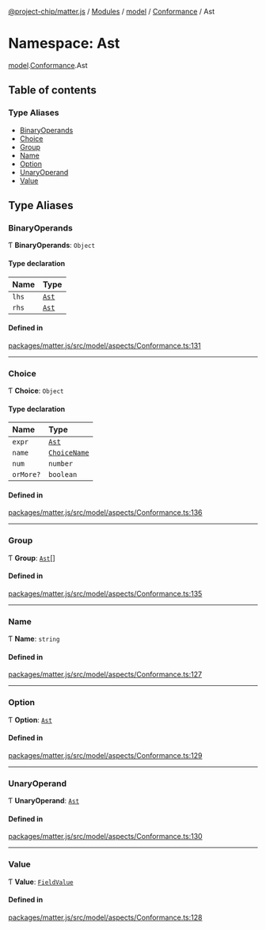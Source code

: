 [@project-chip/matter.js](../README.md) / [Modules](../modules.md) / [model](model.md) / [Conformance](model.Conformance.md) / Ast

# Namespace: Ast

[model](model.md).[Conformance](model.Conformance.md).Ast

## Table of contents

### Type Aliases

- [BinaryOperands](model.Conformance.Ast.md#binaryoperands)
- [Choice](model.Conformance.Ast.md#choice)
- [Group](model.Conformance.Ast.md#group)
- [Name](model.Conformance.Ast.md#name)
- [Option](model.Conformance.Ast.md#option)
- [UnaryOperand](model.Conformance.Ast.md#unaryoperand)
- [Value](model.Conformance.Ast.md#value)

## Type Aliases

### BinaryOperands

Ƭ **BinaryOperands**: `Object`

#### Type declaration

| Name | Type |
| :------ | :------ |
| `lhs` | [`Ast`](model.Conformance.md#ast) |
| `rhs` | [`Ast`](model.Conformance.md#ast) |

#### Defined in

[packages/matter.js/src/model/aspects/Conformance.ts:131](https://github.com/project-chip/matter.js/blob/b7330d72/packages/matter.js/src/model/aspects/Conformance.ts#L131)

___

### Choice

Ƭ **Choice**: `Object`

#### Type declaration

| Name | Type |
| :------ | :------ |
| `expr` | [`Ast`](model.Conformance.md#ast) |
| `name` | [`ChoiceName`](model.Conformance.md#choicename) |
| `num` | `number` |
| `orMore?` | `boolean` |

#### Defined in

[packages/matter.js/src/model/aspects/Conformance.ts:136](https://github.com/project-chip/matter.js/blob/b7330d72/packages/matter.js/src/model/aspects/Conformance.ts#L136)

___

### Group

Ƭ **Group**: [`Ast`](model.Conformance.md#ast)[]

#### Defined in

[packages/matter.js/src/model/aspects/Conformance.ts:135](https://github.com/project-chip/matter.js/blob/b7330d72/packages/matter.js/src/model/aspects/Conformance.ts#L135)

___

### Name

Ƭ **Name**: `string`

#### Defined in

[packages/matter.js/src/model/aspects/Conformance.ts:127](https://github.com/project-chip/matter.js/blob/b7330d72/packages/matter.js/src/model/aspects/Conformance.ts#L127)

___

### Option

Ƭ **Option**: [`Ast`](model.Conformance.md#ast)

#### Defined in

[packages/matter.js/src/model/aspects/Conformance.ts:129](https://github.com/project-chip/matter.js/blob/b7330d72/packages/matter.js/src/model/aspects/Conformance.ts#L129)

___

### UnaryOperand

Ƭ **UnaryOperand**: [`Ast`](model.Conformance.md#ast)

#### Defined in

[packages/matter.js/src/model/aspects/Conformance.ts:130](https://github.com/project-chip/matter.js/blob/b7330d72/packages/matter.js/src/model/aspects/Conformance.ts#L130)

___

### Value

Ƭ **Value**: [`FieldValue`](model.md#fieldvalue)

#### Defined in

[packages/matter.js/src/model/aspects/Conformance.ts:128](https://github.com/project-chip/matter.js/blob/b7330d72/packages/matter.js/src/model/aspects/Conformance.ts#L128)
